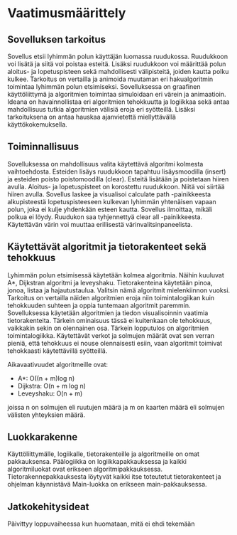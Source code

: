 # Vaatimusmäärittely

## Sovelluksen tarkoitus

Sovellus etsii lyhimmän polun käyttäjän luomassa ruudukossa. Ruudukkoon voi lisätä ja siitä voi poistaa esteitä. Lisäksi ruudukkoon voi määrittää polun aloitus- ja lopetuspisteen sekä mahdollisesti välipisteitä, joiden kautta polku kulkee. Tarkoitus on vertailla ja animoida muutaman eri hakualgoritmin toimintaa lyhimmän polun etsimiseksi. Sovelluksessa on graafinen käyttöliittymä ja algoritmien toimintaa simuloidaan eri värein ja animaatioin. Ideana on havainnollistaa eri algoritmien tehokkuutta ja logiikkaa sekä antaa mahdollisuus tutkia algoritmien välisiä eroja eri syötteillä. Lisäksi tarkoituksena on antaa hauskaa ajanvietettä miellyttävällä käyttökokemuksella.

## Toiminnallisuus

Sovelluksessa on mahdollisuus valita käytettävä algoritmi kolmesta vaihtoehdosta. Esteiden lisäys ruudukkoon tapahtuu lisäysmoodilla (insert) ja esteiden poisto poistomoodilla (clear). Esteitä lisätään ja poistetaan hiiren avulla. Aloitus- ja lopetuspisteet on korostettu ruudukkoon. Niitä voi siirtää hiiren avulla. Sovellus laskee ja visualisoi calculate path -painikkeesta alkupisteestä lopetuspisteeseen kulkevan lyhimmän yhtenäisen vapaan polun, joka ei kulje yhdenkään esteen kautta. Sovellus ilmoittaa, mikäli polkua ei löydy. Ruudukon saa tyhjennettyä clear all -painikkeesta. Käytettävän värin voi muuttaa erillisestä värinvalitsinpaneelista.

## Käytettävät algoritmit ja tietorakenteet sekä tehokkuus

Lyhimmän polun etsimisessä käytetään kolmea algoritmia. Näihin kuuluvat A*, Dijkstran algoritmi ja leveyshaku. Tietorakenteina käytetään pinoa, jonoa, listaa ja hajautustaulua. Valitsin nämä algoritmit mielenkiinnon vuoksi. Tarkoitus on vertailla näiden algoritmien eroja niin toimintalogiikan kuin tehokkuuden suhteen ja oppia tuntemaan algoritmit paremmin. Sovelluksessa käytetään algoritmien ja tiedon visualisoinnin vaatimia tietorakenteita. Tärkein ominaisuus tässä ei kuitenkaan ole tehokkuus, vaikkakin sekin on olennainen osa. Tärkein lopputulos on algoritmien toimintalogiikka. Käytettävät verkot ja solmujen määrät ovat sen verran pieniä, että tehokkuus ei nouse olennaisesti esiin, vaan algoritmit toimivat tehokkaasti käytettävillä syötteillä. 

Aikavaativuudet algoritmeille ovat:

- A*: O((n + m)log n)
- Dijkstra: O(n + m log n)
- Leveyshaku: O(n + m)

joissa n on solmujen eli ruutujen määrä ja m on kaarten määrä eli solmujen välisten yhteyksien määrä.

## Luokkarakenne

Käyttöliittymälle, logiikalle, tietorakenteille ja algoritmeille on omat pakkauksensa. Päälogiikka on logiikkapakkauksessa ja kaikki algoritmiluokat ovat erikseen algoritmipakkauksessa. Tietorakennepakkauksesta löytyvät kaikki itse toteutetut tietorakenteet ja ohjelman käynnistävä Main-luokka on erikseen main-pakkauksessa.

## Jatkokehitysideat

Päivittyy loppuvaiheessa kun huomataan, mitä ei ehdi tekemään


